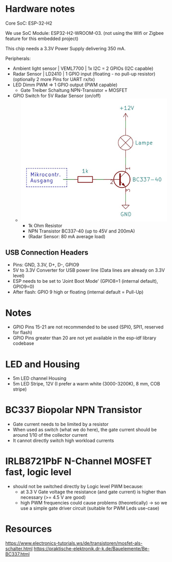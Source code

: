# Hardware notes

Core SoC: ESP-32-H2

We use SoC Module: ESP32-H2-WROOM-03.
(not using the Wifi or Zigbee feature for this embedded project)

This chip needs a 3.3V Power Supply delivering 350 mA.

Peripherals:
- Ambient light sensor | VEML7700 | 1x I2C = 2 GPIOs (I2C capable)
- Radar Sensor | LD2410 | 1 GPIO input (floating - no pull-up resistor)  (optionally 2 more Pins for UART rx/tx)
- LED Dimm PWM => 1 GPIO output (PWM capable)
	- Gate Treiber Schaltung NPN-Transistor + MOSFET
- GPIO Switch for 5V Radar Sensor (on/off)
  - ![NPN Transistor Schaltung](parts_spec/npn-transistor-schaltung.png)
    - 1k Ohm Resistor
    - NPN Transistor BC337-40  (up to 45V and 200mA)
    - (Radar Sensor: 80 mA average load)

## USB Connection Headers
  - Pins: GND, 3.3V, D+,  D-, GPIO9 
  - 5V to 3.3V Converter for USB power line (Data lines are already on 3.3V level)
  - ESP needs to be set to 'Joint Boot Mode' (GPIO8=1 (internal default), GPIO9=0)
  - After flash: GPIO 9 high or floating (internal default = Pull-Up)

# Notes
- GPIO Pins 15-21 are not recommended to be used  (SPI0, SPI1, reserved for flash)
- GPIO Pins greater than 20 are not yet available in the esp-idf library codebase 

# LED and Housing
- 5m LED channel Housing
- 5m LED Stripe, 12V (I prefer a warm white (3000-3200K), 8 mm, COB stripe)

# BC337 Biopolar NPN Transistor
- Gate current needs to be limited by a resistor
- When used as switch (what we do here), the gate current should be around 1/10 of the collector current
- It cannot directly switch high workload currents

# IRLB8721PbF N-Channel MOSFET fast, logic level
- should not be switched directly by Logic level PWM because:
  - at 3.3 V Gate voltage the resistance (and gate current) is higher than necessary (>= 4.5 V are good)
  - high PWM frequencies could cause problems (theoretically)
-> so we use a simple gate driver circuit (suitable for PWM Leds use-case)  

# Resources
https://www.electronics-tutorials.ws/de/transistoren/mosfet-als-schalter.html
https://praktische-elektronik.dr-k.de/Bauelemente/Be-BC337.html
